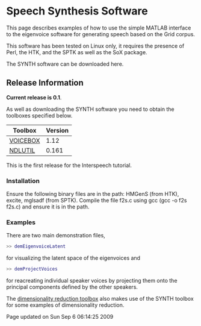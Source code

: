 
Speech Synthesis Software
=========================

This page describes examples of how to use the simple MATLAB interface to the eigenvoice software for generating speech based on the Grid corpus.

This software has been tested on Linux only, it requires the presence of Perl, the HTK, and the SPTK as well as the SoX package.

The SYNTH software can be downloaded here.

Release Information
-------------------

**Current release is 0.1**.

As well as downloading the SYNTH software you need to obtain the toolboxes specified below. 

| **Toolbox**                                 | **Version** |
|---------------------------------------------|-------------|
| [VOICEBOX](/voicebox/downloadFiles/vrs1p12) | 1.12        |
| [NDLUTIL](/ndlutil/downloadFiles/vrs0p161)  | 0.161       |

This is the first release for the Interspeech tutorial.

### Installation

Ensure the following binary files are in the path: HMGenS (from HTK), excite, mglsadf (from SPTK). Compile the file f2s.c using gcc (gcc -o f2s f2s.c) and ensure it is in the path.

### Examples

There are two main demonstration files,

```matlab
>> demEigenvoiceLatent 
```

for visualizing the latent space of the eigenvoices and

```matlab
>> demProjectVoices 
```

for reacreating individual speaker voices by projecting them onto the principal components defined by the other speakers.

The [dimensionality reduction toolbox](../dimred/) also makes use of the SYNTH toolbox for some examples of dimensionality reduction.

Page updated on Sun Sep 6 06:14:25 2009


